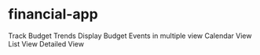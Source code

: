 # financial-app

Track Budget Trends
Display Budget Events in multiple view 
Calendar View
List View
Detailed View
